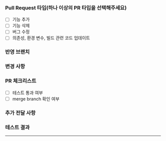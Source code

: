 ### Pull Request 타입(하나 이상의 PR 타입을 선택해주세요)
- [ ] 기능 추가
- [ ] 기능 삭제
- [ ] 버그 수정
- [ ] 의존성, 환경 변수, 빌드 관련 코드 업데이트

### 반영 브랜치


### 변경 사항


### PR 체크리스트
- [ ] 테스트 통과 여부
- [ ] merge branch 확인 여부

### 추가 전달 사항


### 테스트 결과

-----
<!-- PR_BODY_START -->
<!-- PR_BODY_END -->